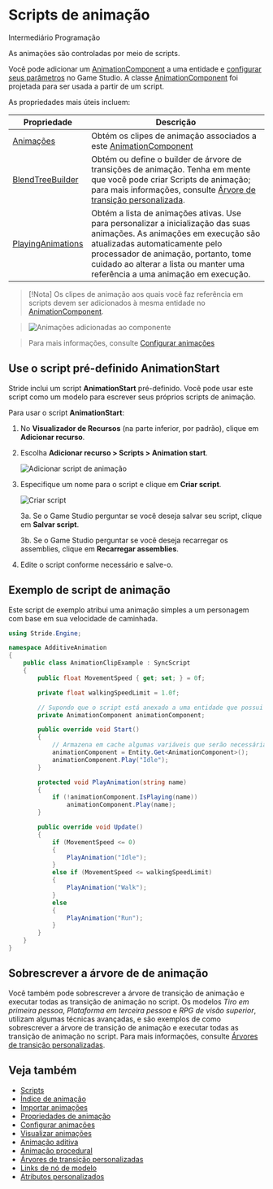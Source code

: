 # Scripts de animação

<span class="badge text-bg-primary">Intermediário</span>
<span class="badge text-bg-success">Programação</span>

As animações são controladas por meio de scripts.

Você pode adicionar um [AnimationComponent](xref:Stride.Engine.AnimationComponent) a uma entidade e [configurar seus parâmetros](set-up-animations.md) no Game Studio. A classe [AnimationComponent](xref:Stride.Engine.AnimationComponent) foi projetada para ser usada a partir de um script.

As propriedades mais úteis incluem:

| Propriedade | Descrição |
| -------- | -----------
| [Animações](xref:Stride.Engine.AnimationComponent#Stride_Engine_AnimationComponent_Animations) | Obtém os clipes de animação associados a este [AnimationComponent](xref:Stride.Engine.AnimationComponent) |
| [BlendTreeBuilder](xref:Stride.Engine.AnimationComponent#Stride_Engine_AnimationComponent_BlendTreeBuilder) | Obtém ou define o builder de árvore de transições de animação. Tenha em mente que você pode criar Scripts de animação; para mais informações, consulte [Árvore de transição personalizada](custom-blend-trees.md). |
| [PlayingAnimations](xref:Stride.Engine.AnimationComponent#Stride_Engine_AnimationComponent_PlayingAnimations) | Obtém a lista de animações ativas. Use para personalizar a inicialização das suas animações. As animações em execução são atualizadas automaticamente pelo processador de animação, portanto, tome cuidado ao alterar a lista ou manter uma referência a uma animação em execução. |

> [!Nota]
> Os clipes de animação aos quais você faz referência em scripts devem ser adicionados à mesma entidade no [AnimationComponent](xref:Stride.Engine.AnimationComponent).

> ![Animações adicionadas ao componente](media/animations-added-to-component.png)

> Para mais informações, consulte [Configurar animações](set-up-animations.md)

## Use o script pré-definido **AnimationStart**

Stride inclui um script **AnimationStart** pré-definido.
 Você pode usar este script como um modelo para escrever seus próprios scripts de animação.

Para usar o script **AnimationStart**:

1. No **Visualizador de Recursos** (na parte inferior, por padrão), clique em **Adicionar recurso**.

2. Escolha **Adicionar recurso > Scripts > Animation start**.

   ![Adicionar script de animação](media/animations-additive-animations-animation-start.png)

3. Especifique um nome para o script e clique em **Criar script**.

   ![Criar script](media/name-animation-script.png)

   3a. Se o Game Studio perguntar se você deseja salvar seu script, clique em **Salvar script**.

   3b. Se o Game Studio perguntar se você deseja recarregar os assemblies, clique em **Recarregar assemblies**.

4. Edite o script conforme necessário e salve-o.

## Exemplo de script de animação

Este script de exemplo atribui uma animação simples a um personagem com base em sua velocidade de caminhada.

```cs
using Stride.Engine;

namespace AdditiveAnimation
{
    public class AnimationClipExample : SyncScript
    {
        public float MovementSpeed { get; set; } = 0f;

        private float walkingSpeedLimit = 1.0f;

        // Supondo que o script está anexado a uma entidade que possui um componente de animação
        private AnimationComponent animationComponent;

        public override void Start()
        {
            // Armazena em cache algumas variáveis que serão necessárias posteriormente
            animationComponent = Entity.Get<AnimationComponent>();
            animationComponent.Play("Idle");
        }

        protected void PlayAnimation(string name)
        {
            if (!animationComponent.IsPlaying(name))
                animationComponent.Play(name);
        }

        public override void Update()
        {
            if (MovementSpeed <= 0)
            {
                PlayAnimation("Idle");
            }
            else if (MovementSpeed <= walkingSpeedLimit)
            {
                PlayAnimation("Walk");
            }
            else 
            {
                PlayAnimation("Run");
            }
        }
    }
}
```

## Sobrescrever a árvore de  de animação

Você também pode sobrescrever a árvore de transição de animação e executar todas as transição de animação no script. Os modelos *Tiro em primeira pessoa*, *Plataforma em terceira pessoa* e *RPG de visão superior*, utilizam algumas técnicas avançadas, e são exemplos de como sobrescrever a árvore de transição de animação e executar todas as transição de animação no script. Para mais informações, consulte [Árvores de transição personalizadas](custom-blend-trees.md).

## Veja também

* [Scripts](../scripts/index.md)
* [Índice de animação](index.md)
* [Importar animações](import-animations.md)
* [Propriedades de animação](animation-properties.md)
* [Configurar animações](set-up-animations.md)
* [Visualizar animações](preview-animations.md)
* [Animação aditiva](additive-animation.md)
* [Animação procedural](procedural-animation.md)
* [Árvores de transição personalizadas](custom-blend-trees.md)
* [Links de nó de modelo](model-node-links.md)
* [Atributos personalizados](custom-attributes.md)
